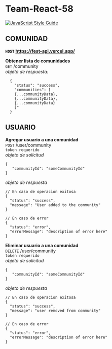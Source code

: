 # Team-React-58
[![JavaScript Style Guide](https://img.shields.io/badge/code_style-standard-brightgreen.svg)](https://standardjs.com)
## COMUNIDAD

**`HOST` https://fest-api.vercel.app/**  

 **Obtener lista de comunidades**  
`GET` /community  
*objeto de respuesta:*  
```
  {
    "status": "success",
    "communities": [
	{...communityData},
	{...communityData},
	{...communityData}
    ]"
  }
```

## USUARIO  
**Agregar usuario a una comunidad**  
`POST` /user/community  
`token requerido`  
*objeto de solicitud*  
 ```
 {
	"communityId": "someCommunityId"	 
 }
 ```
 *objeto de respuesta*  
  ```
 // En caso de operacion exitosa
{
	"status": "success",
	"message": "User added to the community"
}

// En caso de error
{
	"status": "error",
	"errorMessage": "description of error here"
}
 ```

**Eliminar usuario a una comunidad**  
`DELETE` /user/community   
`token requerido`  
*objeto de solicitud*  
 ```
 {
	"communityId": "someCommunityId"	 
 }
 ```
 *objeto de respuesta*  
  ```
 // En caso de operacion exitosa
{
	"status": "success",
	"message": "user removed from community"
}

// En caso de error
{
	"status": "error",
	"errorMessage": "description of error here"
}
 ```
